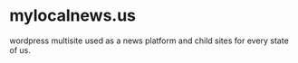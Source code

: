 # mylocalnews.us
wordpress multisite used as a news platform and child sites for every state of us.
